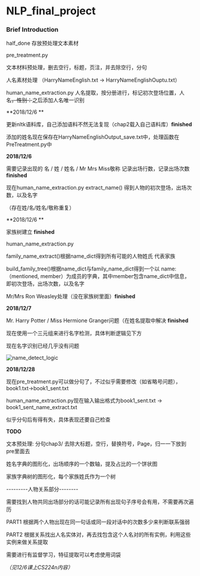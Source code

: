 # NLP_final_project

### Brief Introduction

half_done 存放预处理文本素材

pre_treatment.py 

文本材料预处理，删去空行，标题，页注，并去除空行，分句

人名素材处理 （HarryNameEnglish.txt -> HarryNameEnglishOuptu.txt）

human_name_extraction.py 人名提取，按分册进行，标记初次登场位置，人名~~，性别：~~之后添加人名唯一识别



**2018/12/6 **

更新nltk语料库，自己添加语料不然无法复现（chap2载入自己语料库）**finished**

添加的姓名现在保存在HarryNameEnglishOutput_save.txt中，处理函数在PreTreatment.py中



**2018/12/6**

需要记录出现的 名 / 姓 / 姓名 / Mr Mrs Miss敬称 记录出场行数，记录出场次数 **finished**

现在human_name_extraction.py extract_name() 得到人物的初次登场，出场次数，以及名字

（存在姓/名/姓名/敬称重复）



**2018/12/6 **

家族树建立 **finished**

human_name_extraction.py 

family_name_extract()根据name_dict得到所有可能的人物姓氏 代表家族

build_family_tree()根据name_dict与family_name_dict得到一个以 name:（mentioned, member）为成员的字典，其中member包含name_dict中信息，即初次登场，出场次数，以及名字

Mr/Mrs Ron Weasley处理（没在家族树里面）**finished**



**2018/12/7**

Mr. Harry Potter / Miss Hermione Granger问题（在姓名提取中解决 **finished**

现在使用一个三元组来进行名字检测，具体判断逻辑见下方

现在名字识别已经几乎没有问题

![name_detect_logic](D:\QQPCmgr\Desktop\Courses\大三\能量炮\NLPproject\name_detect_logic.jpg)



**2018/12/28**

现在pre_treatment.py可以做分句了，不过似乎需要修改（如省略号问题），book1.txt->book1_sent.txt

human_name_extraction.py现在输入输出格式为book1_sent.txt -> book1_sent_name_extract.txt

似乎分句后有得有失，具体表现还要自己检查



**TODO**

文本预处理: 分句chap3/ 去除大标题，空行，替换符号，Page，归一一下放到pre里面去

姓名字典的图形化，出场顺序的一个数轴，提及占比的一个饼状图

家族字典树的图形化，每个家族姓氏作为一个树



---------人物关系部分--------

需要找到人物共同出场部分的话可能记录所有出现句子序号会有用，不需要再次遍历

PART1 根据两个人物出现在同一句话或同一段对话中的次数多少来判断联系强弱

PART2 根据关系找出人名实体对，再去找包含这个人名对的所有实例，利用这些实例来做关系提取

需要进行有监督学习，特征提取可以考虑使用词袋

<i>（见12/6课上CS224n内容）</i>
